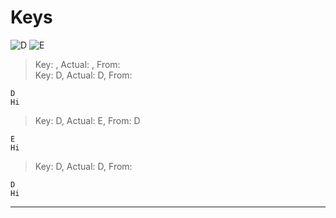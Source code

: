 # Keys
![D](https://chordgenerator.net/D.png?p=xx0232&s=2) ![E](https://chordgenerator.net/E.png?p=022100&s=2) 

> Key: , Actual: , From:   
> Key: D, Actual: D, From:   

	D  
	Hi  

> Key: D, Actual: E, From: D  

	E  
	Hi  

> Key: D, Actual: D, From:   

	D  
	Hi  

---  

